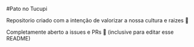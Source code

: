 #Pato no Tucupi

Repositorio criado com a intenção de valorizar a nossa cultura e raizes 🌹

Completamente aberto a issues e PRs 🙏 (inclusive para editar esse README)
